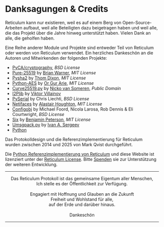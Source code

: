 # Danksagungen & Credits
Reticulum kann nur existieren, weil es auf einem Berg von Open-Source-Arbeiten aufbaut, weil alle Beteiligten dazu beigetragen haben und weil alle, die das Projekt über die Jahre hinweg unterstützt haben. Vielen Dank an alle, die geholfen haben.

Eine Reihe anderer Module und Projekte sind entweder Teil von Reticulum oder werden von Reticulum verwendet. Ein herzliches Dankeschön an die Autoren und Mitwirkenden der folgenden Projekte:

- [PyCA/cryptography](https://github.com/pyca/cryptography), *BSD License*
- [Pure-25519](https://github.com/warner/python-pure25519) by [Brian Warner](https://github.com/warner), *MIT License*
- [Pysha2](https://github.com/thomdixon/pysha2) by [Thom Dixon](https://github.com/thomdixon), *MIT License*
- [Python-AES](https://github.com/orgurar/python-aes) by [Or Gur Arie](https://github.com/orgurar), *MIT License*
- [Curve25519.py](https://gist.github.com/nickovs/cc3c22d15f239a2640c185035c06f8a3#file-curve25519-py) by [Nicko van Someren](https://gist.github.com/nickovs), *Public Domain*
- [I2Plib](https://github.com/l-n-s/i2plib) by [Viktor Villainov](https://github.com/l-n-s)
- [PySerial](https://github.com/pyserial/pyserial) by Chris Liechti, *BSD License*
- [Netifaces](https://github.com/al45tair/netifaces) by [Alastair Houghton](https://github.com/al45tair), *MIT License*
- [Configobj](https://github.com/DiffSK/configobj) by Michael Foord, Nicola Larosa, Rob Dennis & Eli Courtwright, *BSD License*
- [Six](https://github.com/benjaminp/six) by [Benjamin Peterson](https://github.com/benjaminp), *MIT License*
- [Umsgpack.py](https://github.com/vsergeev/u-msgpack-python) by [Ivan A. Sergeev](https://github.com/vsergeev)
- [Python](https://www.python.org)

Das Protokolldesign und die Referenzimplementierung für Reticulum wurden zwischen 2014 und 2025 von Mark Qvist durchgeführt.

Die [Python Referenzimplementierung von Reticulum](https://github.com/markqvist/reticulum) und diese Website ist lizenziert unter der [Reticulum License](license.html). Bitte <a href="donate_de.html">Spenden</a> sie zur Unterstützung der weiteren Entwicklung.

----------------

<center>Das Reticulum Protokoll ist das gemeinsame Eigentum aller Menschen,<br/>Ich stelle es der Öffentlichkeit zur Verfügung.<br/><br/>Engagiert mit Hoffnung und Glauben an die Zukunft<br/>Freiheit und Wohlstand für alle,<br/>auf der Erde und darüber hinaus.<br/><br/>Dankeschön</center>

----------------
